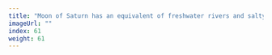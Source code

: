 ```yaml
---
title: "Moon of Saturn has an equivalent of freshwater rivers and salty oceans"
imageUrl: ""
index: 61
weight: 61
---
```


